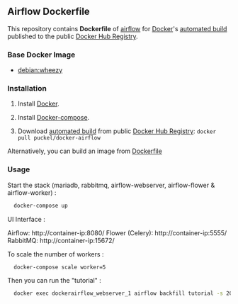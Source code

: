 ## Airflow Dockerfile


This repository contains **Dockerfile** of [airflow](https://github.com/airbnb/airflow) for [Docker](https://www.docker.com/)'s [automated build](https://registry.hub.docker.com/u/puckel/docker-airflow/) published to the public [Docker Hub Registry](https://registry.hub.docker.com/).


### Base Docker Image

* [debian:wheezy](https://registry.hub.docker.com/_/debian/)


### Installation

1. Install [Docker](https://www.docker.com/).

2. Install [Docker-compose](https://docs.docker.com/compose/install/).

3. Download [automated build](https://registry.hub.docker.com/u/puckel/docker-airflow/) from public [Docker Hub Registry](https://registry.hub.docker.com/): `docker pull puckel/docker-airflow`

Alternatively, you can build an image from [Dockerfile](https://github.com/puckel/docker-airflow)

### Usage

Start the stack (mariadb, rabbitmq, airflow-webserver, airflow-flower & airflow-worker) :

```bash
  docker-compose up
```

UI Interface :

Airflow: http://container-ip:8080/
Flower (Celery): http://container-ip:5555/
RabbitMQ: http://container-ip:15672/

To scale the number of workers :

```bash
  docker-compose scale worker=5
```

Then you can run the "tutorial" :

```bash
  docker exec dockerairflow_webserver_1 airflow backfill tutorial -s 2015-05-01 -e 2015-06-01
```
